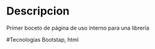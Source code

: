 # Descripcion
Primer boceto de página de uso interno para una librería

#Tecnologias
Bootstap, html
